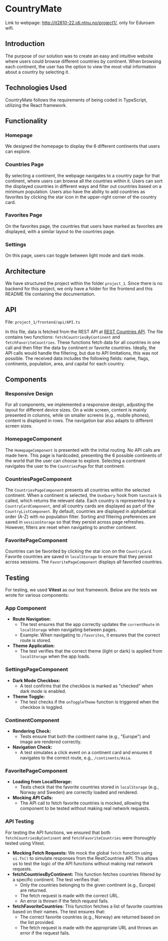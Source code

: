 # CountryMate

Link to webpage: http://it2810-22.idi.ntnu.no/project1/, only for Eduroam wifi.

## Introduction

The purpose of our solution was to create an easy and intuitive website where users could browse different countries by continent. When browsing each continent, the user has the option to view the most vital information about a country by selecting it.

## Technologies Used

CountryMate follows the requirements of being coded in TypeScript, utilizing the React framework.

## Functionality

### Homepage

We designed the homepage to display the 6 different continents that users can explore.

### Countries Page

By selecting a continent, the webpage navigates to a country page for that continent, where users can browse all the countries within it. Users can sort the displayed countries in different ways and filter out countries based on a minimum population. Users also have the ability to add countries as favorites by clicking the star icon in the upper-right corner of the country card.

### Favorites Page

On the favorites page, the countries that users have marked as favorites are displayed, with a similar layout to the countries page.

### Settings

On this page, users can toggle between light mode and dark mode.

## Architecture

We have structured the project within the folder `project_1`. Since there is no backend for this project, we only have a folder for the frontend and this README file containing the documentation.

## API

File: `project_1/frontend/api/API.ts`

In this file, data is fetched from the REST API at [REST Countries API](https://restcountries.com/). The file contains two functions: `fetchCountriesByContinent` and `fetchFavoriteCountries`. These functions fetch data for all countries in one call and then filter the data by continent or favorite countries. Ideally, the API calls would handle the filtering, but due to API limitations, this was not possible. The received data includes the following fields: name, flags, continents, population, area, and capital for each country.

## Components

### Responsive Design

For all components, we implemented a responsive design, adjusting the layout for different device sizes. On a wide screen, content is mainly presented in columns, while on smaller screens (e.g., mobile phones), content is displayed in rows. The navigation bar also adapts to different screen sizes.

### HomepageComponent

The `HomepageComponent` is presented with the initial routing. No API calls are made here. This page is hardcoded, presenting the 6 possible continents of the world that the user can choose to explore. Selecting a continent navigates the user to the `CountriesPage` for that continent.

### CountriesPageComponent

The `CountriesPageComponent` presents all countries within the selected continent. When a continent is selected, the `UseQuery` hook from `tanstack` is called, which returns the relevant data. Each country is represented by a `CountryCardComponent`, and all country cards are displayed as part of the `CountryListComponent`. By default, countries are displayed in alphabetical order (A-Z) with no population filter. Sorting and filtering preferences are saved in `sessionStorage` so that they persist across page refreshes. However, filters are reset when navigating to another continent.

### FavoritePageComponent

Countries can be favorited by clicking the star icon on the `CountryCard`. Favorite countries are saved in `localStorage` to ensure that they persist across sessions. The `FavoritePageComponent` displays all favorited countries.

## Testing

For testing, we used **Vitest** as our test framework. Below are the tests we wrote for various components:

### App Component

- **Route Navigation:**
  - The test ensures that the app correctly updates the `currentRoute` in `localStorage` when navigating between pages.
  - Example: When navigating to `/favorites`, it ensures that the correct route is stored.
- **Theme Application:**
  - The test verifies that the correct theme (light or dark) is applied from `localStorage` when the app loads.

### SettingsPageComponent

- **Dark Mode Checkbox:**
  - A test confirms that the checkbox is marked as "checked" when dark mode is enabled.
- **Theme Toggle:**
  - The test checks if the `onToggleTheme` function is triggered when the checkbox is toggled.

### ContinentComponent

- **Rendering Check:**
  - Tests ensure that both the continent name (e.g., "Europe") and image are rendered correctly.
- **Navigation Check:**
  - A test simulates a click event on a continent card and ensures it navigates to the correct route, e.g., `/continents/Asia`.

### FavoritePageComponent

- **Loading from LocalStorage:**
  - Tests check that the favorite countries stored in `localStorage` (e.g., Norway and Sweden) are correctly loaded and rendered.
- **Mocking API Calls:**
  - The API call to fetch favorite countries is mocked, allowing the component to be tested without making real network requests.

### API Testing

For testing the API functions, we ensured that both `fetchCountriesByContinent` and `fetchFavoriteCountries` were thoroughly tested using Vitest.

- **Mocking Fetch Requests:**
  We mock the global `fetch` function using `vi.fn()` to simulate responses from the RestCountries API. This allows us to test the logic of the API functions without making real network requests.
- **fetchCountriesByContinent:**
  This function fetches countries filtered by a specific continent. The test verifies that:
  - Only the countries belonging to the given continent (e.g., Europe) are returned.
  - The fetch request is made with the correct URL.
  - An error is thrown if the fetch request fails.
- **fetchFavoriteCountries:**
  This function fetches a list of favorite countries based on their names. The test ensures that:
  - The correct favorite countries (e.g., Norway) are returned based on the list provided.
  - The fetch request is made with the appropriate URL and throws an error if the request fails.
